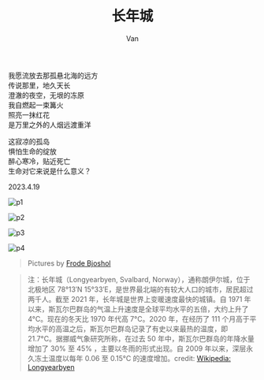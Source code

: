 ﻿---
layout: post
title: 长年城
author: Van
category: poem
---

我愿流放去那孤悬北海的远方  
传说那里，地久天长  
澄澈的夜空，无垠的冻原  
我自燃起一束篝火  
照亮一抹红花  
是万里之外的人烟远渡重洋  
  
这寂凉的孤岛  
惧怕生命的绽放  
醉心寒冷，贴近死亡  
生命对它来说是什么意义？  
   
2023.4.19   

![p1](https://github.com/peace-Van/peace-Van.github.io/blob/main/assets/longyearbyen/1.jpg)

![p2](https://github.com/peace-Van/peace-Van.github.io/blob/main/assets/longyearbyen/2.jpg)

![p3](https://github.com/peace-Van/peace-Van.github.io/blob/main/assets/longyearbyen/3.jpg)

![p4](https://github.com/peace-Van/peace-Van.github.io/blob/main/assets/longyearbyen/4.jpg)

>Pictures by [Frode Bjoshol](https://www.flickr.com/people/23391210@N06)

>注：长年城（Longyearbyen, Svalbard, Norway），通称朗伊尔城，位于北极地区 78°13′N  15°33′E，是世界最北端的有较大人口的城市，居民超过两千人。截至 2021 年，长年城是世界上变暖速度最快的城镇。自 1971 年以来，斯瓦尔巴群岛的气温上升速度是全球平均水平的五倍，大约上升了4°C。现在的冬天比 1970 年代高 7°C。2020 年，在经历了 111 个月高于平均水平的高温之后，斯瓦尔巴群岛记录了有史以来最热的温度，即 21.7°C。据挪威气象研究所称，在过去 50 年中，斯瓦尔巴群岛的年降水量增加了 30% 至 45% ，主要以冬雨的形式出现。自 2009 年以来，深层永久冻土温度以每年 0.06 至 0.15°C 的速度增加。credit: [Wikipedia: Longyearbyen](https://en.wikipedia.org/wiki/Longyearbyen) 

